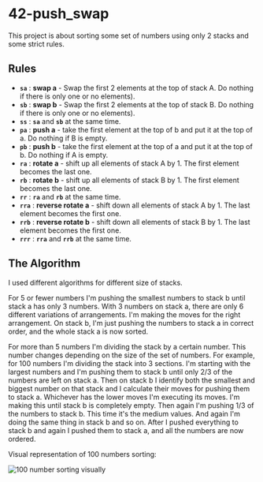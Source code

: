 # 42-push_swap

This project is about sorting some set of numbers using only 2 stacks and some strict rules.

## Rules

- **`sa`** : **swap a** - Swap the first 2 elements at the top of stack A. Do nothing if there is only one or no elements).
- **`sb`** : **swap b** - Swap the first 2 elements at the top of stack B. Do nothing if there is only one or no elements).
- **`ss`** : **`sa`** and **`sb`** at the same time.
- **`pa`** : **push a** - take the first element at the top of b and put it at the top of a. Do nothing if B is empty.
- **`pb`** : **push b** - take the first element at the top of a and put it at the top of b. Do nothing if A is empty.
- **`ra`** : **rotate a** - shift up all elements of stack A by 1. The first element becomes the last one.
- **`rb`** : **rotate b** - shift up all elements of stack B by 1. The first element becomes the last one.
- **`rr`** : **`ra`** and **`rb`** at the same time.
- **`rra`** : **reverse rotate a** - shift down all elements of stack A by 1. The last element becomes the first one.
- **`rrb`** : **reverse rotate b** - shift down all elements of stack B by 1. The last element becomes the first one.
- **`rrr`** : **`rra`** and **`rrb`** at the same time.

## The Algorithm

I used different algorithms for different size of stacks.

For 5 or fewer numbers I'm pushing the smallest numbers to stack b until stack a has only 3 numbers. With 3 numbers on stack a, there are only 6 different variations of arrangements. I'm making the moves for the right arrangement. On stack b, I'm just pushing the numbers to stack a in correct order, and the whole stack a is now sorted.

For more than 5 numbers I'm dividing the stack by a certain number. This number changes depending on the size of the set of numbers. For example, for 100 numbers I'm dividing the stack into 3 sections. I'm starting with the largest numbers and I'm pushing them to stack b until only 2/3 of the numbers are left on stack a. Then on stack b I identify both the smallest and biggest number on that stack and I calculate their moves for pushing them to stack a. Whichever has the lower moves I'm executing its moves. I'm making this until stack b is completely empty. Then again I'm pushing 1/3 of the numbers to stack b. This time it's the medium values. And again I'm doing the same thing in stack b and so on. After I pushed everything to stack b and again I pushed them to stack a, and all the numbers are now ordered.

Visual representation of 100 numbers sorting:

![100 number sorting visually](https://user-images.githubusercontent.com/61047851/186911186-b35d29d0-7613-4f0e-9bff-2074e92a042c.gif)

